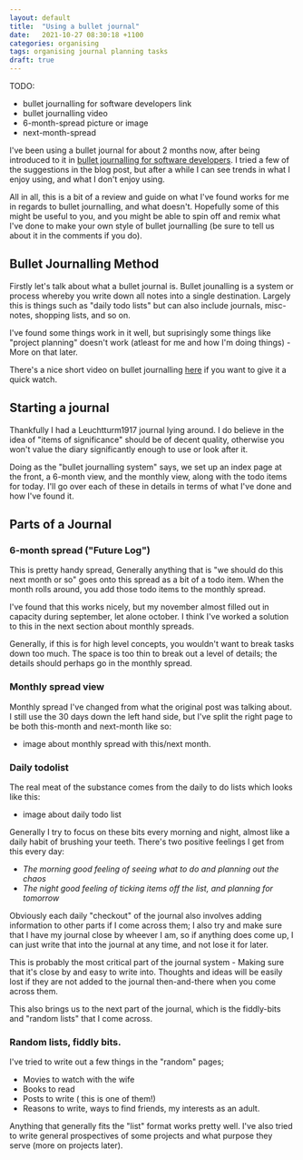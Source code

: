 ```yaml
---
layout: default
title:  "Using a bullet journal"
date:   2021-10-27 08:30:18 +1100
categories: organising
tags: organising journal planning tasks
draft: true
---
```

TODO:
* bullet journalling for software developers link
* bullet journalling video
* 6-month-spread picture or image
* next-month-spread

I've been using a bullet journal for about 2 months now, after being introduced to it in [bullet journalling for software developers]().
I tried a few of the suggestions in the blog post, but after a while I can see trends in what I enjoy using, and what I don't enjoy using.

All in all, this is a bit of a review and guide on what I've found works for me in regards to bullet journalling, and what doesn't. Hopefully some of this might be useful to you, and you might be able to spin off and remix what I've done to make your own style of bullet journalling (be sure to tell us about it in the comments if you do).

## Bullet Journalling Method

Firstly let's talk about what a bullet journal is. Bullet jounalling is a system or process whereby you write down all notes into a single destination. Largely this is things such as "daily todo lists" but can also include journals, misc-notes, shopping lists, and so on.

I've found some things work in it well, but suprisingly some things like "project planning" doesn't work (atleast for me and how I'm doing things) - More on that later.

There's a nice short video on bullet journalling [here]() if you want to give it a quick watch.

## Starting a journal

Thankfully I had a Leuchtturm1917 journal lying around. I do believe in the idea of "items of significance" should be of decent quality, otherwise you won't value the diary significantly enough to use or look after it.

Doing as the "bullet journalling system" says, we set up an index page at the front, a 6-month view, and the monthly view, along with the todo items for today. I'll go over each of these in details in terms of what I've done and how I've found it.

## Parts of a Journal
### 6-month spread ("Future Log")

This is pretty handy spread, Generally anything that is "we should do this next month or so" goes onto this spread as a bit of a todo item. When the month rolls around, you add those todo items to the monthly spread. 

I've found that this works nicely, but my november almost filled out in capacity during september, let alone october. I think I've worked a solution to this in the next section about monthly spreads.

Generally, if this is for high level concepts, you wouldn't want to break tasks down too much. The space is too thin to break out a level of details; the details should perhaps go in the monthly spread.

### Monthly spread view

Monthly spread I've changed from what the original post was talking about. I still use the 30 days down the left hand side, but I've split the right page to be both this-month and next-month like so:

* image about monthly spread with this/next month.

### Daily todolist

The real meat of the substance comes from the daily to do lists which looks like this:

* image about daily todo list

Generally I try to focus on these bits every morning and night, almost like a daily habit of brushing your teeth. There's two positive feelings I get from this every day:

* *The morning good feeling of seeing what to do and planning out the chaos*
* *The night good feeling of ticking items off the list, and planning for tomorrow*

Obviously each daily "checkout" of the journal also involves adding information to other parts if I come across them; I also try and make sure that I have my journal close by wheever I am, so if anything does come up, I can just write that into the journal at any time, and not lose it for later.

This is probably the most critical part of the journal system - Making sure that it's close by and easy to write into. Thoughts and ideas will be easily lost if they are not added to the journal then-and-there when you come across them.

This also brings us to the next part of the journal, which is the fiddly-bits and "random lists" that I come across.

### Random lists, fiddly bits.

I've tried to write out a few things in the "random" pages;

* Movies to watch with the wife
* Books to read
* Posts to write ( this is one of them!)
* Reasons to write, ways to find friends, my interests as an adult.

Anything that generally fits the "list" format works pretty well. I've also tried to write general prospectives of some projects and what purpose they serve (more on projects later).

